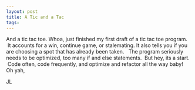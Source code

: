 ```yaml
---
layout: post
title: A Tic and a Tac
tags: 
---
```

And a tic tac toe.
Whoa, just finished my first draft of a tic tac toe program.  It accounts for a win, continue game, or stalemating. It also tells you if you are choosing a spot that has already been taken.  
The program seriously needs to be optimized, too many if and else statements.  But hey, its a start.  Code often, code frequently, and optimize and refactor all the way baby!
Oh yah,

JL
